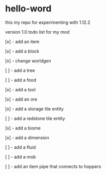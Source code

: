 # hello-word
this my repo for experimenting with 1.12.2

version 1.0 todo list for my mod

[x] - add an item

[x] - add a block

[x] - change worldgen

[ ] - add a tree

[ ] - add a food

[x] - add a tool

[x] - add an ore

[x] - add a storage tile entity

[ ] - add a redstone tile entity

[x] - add a biome

[x] - add a dimension

[ ] - add a fluid

[ ] - add a mob

[ ] - add an item pipe that connects to hoppers



